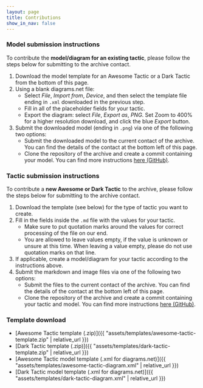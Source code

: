 ```yaml
---
layout: page
title: Contributions
show_in_nav: false
---
```


### Model submission instructions

To contribute the **model/diagram for an existing tactic**, please follow the steps below for submitting to the archive contact.

1. Download the model template for an Awesome Tactic or a Dark Tactic from the bottom of this page.
1. Using a blank diagrams.net file:
    * Select *File*, *Import from*, *Device*, and then select the template file ending in `.xml` downloaded in the previous step.
    * Fill in all of the placeholder fields for your tactic.
    * Export the diagram: select *File*, *Export as*, *PNG*. Set Zoom to 400% for a higher resolution download, and click the blue *Export* button.
1. Submit the downloaded model (ending in `.png`) via one of the following two options:
    * Submit the downloaded model to the current contact of the archive. You can find the details of the contact at the bottom left of this page.
    * Clone the repository of the archive and create a commit containing your model. You can find more instructions [here (GitHub)](https://github.com/S2-group/AwesomeAndDarkTactics).

### Tactic submission instructions

To contribute a **new Awesome or Dark Tactic** to the archive, please follow the steps below for submitting to the archive contact.

1. Download the template (see below) for the type of tactic you want to create.
1. Fill in the fields inside the `.md` file with the values for your tactic.
    * Make sure to put quotation marks around the values for correct processing of the file on our end.
    * You are allowed to leave values empty, if the value is unknown or unsure at this time. When leaving a value empty, please do not use quotation marks on that line.
1. If applicable, create a model/diagram for your tactic according to the instructions above.
1. Submit the markdown and image files via one of the following two options:
    * Submit the files to the current contact of the archive. You can find the details of the contact at the bottom left of this page.
    * Clone the repository of the archive and create a commit containing your tactic and model. You can find more instructions [here (GitHub)](https://github.com/S2-group/AwesomeAndDarkTactics).

### Template download

* [Awesome Tactic template (.zip)]({{ "assets/templates/awesome-tactic-template.zip" | relative_url }})
* [Dark Tactic template (.zip)]({{ "assets/templates/dark-tactic-template.zip" | relative_url }})
* [Awesome Tactic model template (.xml for diagrams.net)]({{ "assets/templates/awesome-tactic-diagram.xml" | relative_url }})
* [Dark Tactic model template (.xml for diagrams.net)]({{ "assets/templates/dark-tactic-diagram.xml" | relative_url }})